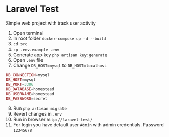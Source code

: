 # Laravel Test
Simple web project with track user activity


1. Open terminal
2. In root folder ```docker-compose up -d --build```
3. ```cd src```
4. ``` cp .env.example .env ```
5. Generate app key ``` php artisan key:generate ```
6. Open ```.env``` file
7. Change ```DB_HOST=mysql``` to ```DB_HOST=localhost```
```php
DB_CONNECTION=mysql
DB_HOST=mysql
DB_PORT=3306
DB_DATABASE=homestead
DB_USERNAME=homestead
DB_PASSWORD=secret
```
8. Run ```php artisan migrate```
9. Revert changes in ```.env```
10. Run in browser ```http://laravel-test/```
11. For login you have default user ```Admin``` with admin credentials. Password ```12345678```

